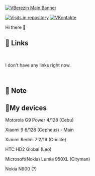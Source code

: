 [![VBerezin Main Banner](./assets/HiPrivBanner.png)](https://vk.com/hiprivsid)

[![Visits in repository](https://img.shields.io/badge/ivan_vorvanin-Telegram-blue)](https://t.me/ivan_vorvanin)
[![VKontakte](https://img.shields.io/badge/hiprivsid-VKontakte-blue)](https://vk.com/hiprivsid)

Hi there 👋

## 📝 Links

<br>

<!-- BLOG-POST-LIST:START -->

I don't have any links right now.

<!-- BLOG-POST-LIST:END -->

<br>

## 📌 Note


## 📱My devices

Motorola G9 Power 4/128 (Cebu)

Xiaomi 9 6/128 (Cepheus) - Main

Xiaomi Redmi 7 2/16 (Onclite)

HTC HD2 Global (Leo)

Microsoft(Nokia) Lumia 950XL (Cityman)

Nokia N900 (?)
